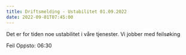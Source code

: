 ```yaml
---
title: Driftsmelding - Ustabilitet 01.09.2022
date: 2022-09-01T07:45:00
---
```

Det er for tiden noe ustabilitet i våre tjenester. Vi jobber med feilsøking

Feil Oppsto: 06:30 
